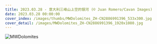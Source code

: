 ```yaml
---
title: 2023.03.28 - 意大利三峰山上空的银河 (© Juan Romero/Cavan Images)
date: 2023.03.28 00:00:00
cover_index: /images/thumbs/MWDolomites_ZH-CN2886991396_533x300.jpg
cover_detail: /images/MWDolomites_ZH-CN2886991396_1920x1080.jpg
---
```


![MWDolomites](/images/MWDolomites_ZH-CN2886991396_1920x1080.jpg)
